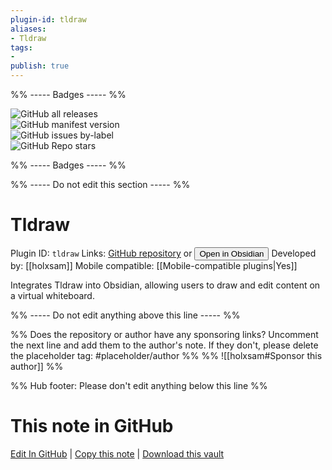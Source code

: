 ```yaml
---
plugin-id: tldraw
aliases:
- Tldraw
tags: 
- 
publish: true
---
```


%% ----- Badges ----- %%

![GitHub all releases](https://img.shields.io/github/downloads/holxsam/tldraw-in-obsidian/total?color=573E7A&logo=github&style=for-the-badge)   
![GitHub manifest version](https://img.shields.io/github/manifest-json/v/holxsam/tldraw-in-obsidian?color=573E7A&logo=github&style=for-the-badge)   
![GitHub issues by-label](https://img.shields.io/github/issues/holxsam/tldraw-in-obsidian/help%20wanted?color=573E7A&logo=github&style=for-the-badge)   
![GitHub Repo stars](https://img.shields.io/github/stars/holxsam/tldraw-in-obsidian?color=573E7A&logo=github&style=for-the-badge)

%% ----- Badges ----- %%

%% ----- Do not edit this section ----- %%

# Tldraw

Plugin ID: `tldraw`
Links: [GitHub repository](https://github.com/holxsam/tldraw-in-obsidian) or [<button id=HH>Open in Obsidian</button>](obsidian://show-plugin?id=tldraw)
Developed by: [[holxsam]]
Mobile compatible: [[Mobile-compatible plugins|Yes]]

Integrates Tldraw into Obsidian, allowing users to draw and edit content on a virtual whiteboard.

%% ----- Do not edit anything above this line ----- %% 

%% Does the repository or author have any sponsoring links? Uncomment the next line and add them to the author's note. If they don't, please delete the placeholder tag: #placeholder/author %%
%% ![[holxsam#Sponsor this author]] %%

%% Hub footer: Please don't edit anything below this line %%

# This note in GitHub

<span class="git-footer">[Edit In GitHub](https://github.dev/obsidian-community/obsidian-hub/blob/main/02%20-%20Community%20Expansions/02.05%20All%20Community%20Expansions/Plugins/tldraw.md "git-hub-edit-note") | [Copy this note](https://raw.githubusercontent.com/obsidian-community/obsidian-hub/main/02%20-%20Community%20Expansions/02.05%20All%20Community%20Expansions/Plugins/tldraw.md "git-hub-copy-note") | [Download this vault](https://github.com/obsidian-community/obsidian-hub/archive/refs/heads/main.zip "git-hub-download-vault") </span>
